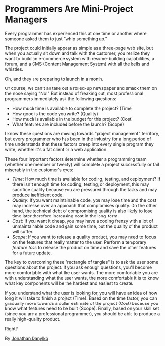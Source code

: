 # Programmers Are Mini-Project Managers

Every programmer has experienced this at one time or another where someone asked them to just "whip something up."

The project could initially appear as simple as a three-page web site, but when you actually sit down and talk with the customer, you realize they want to build an e-commerce system with resume-building capabilities, a forum, and a CMS (Content Management System) with all the bells and whistles.

Oh, and they are preparing to launch in a month.

Of course, we can't all take out a rolled-up newspaper and smack them on the nose saying "No!" But instead of freaking out, most professional programmers immediately ask the following questions:

* How much time is available to complete the project? (Time)
* How good is the code you write? (Quality)
* How much is available in the budget for this project? (Cost)
* What features are included before the launch? (Scope)

I know these questions are moving towards "project management" territory, but every programmer who has been in the industry for a long period of time understands that these factors creep into every single program they write, whether it's a fat client or a web application.

These four important factors determine whether a programming team (whether one member or twenty) will complete a project successfully or fail miserably in the customer's eyes:

* _Time_: How much time is available for coding, testing, and deployment? If there isn't enough time for coding, testing, or deployment, this may sacrifice quality because you are pressured through the tasks and may produce inefficient code.
* _Quality_: If you want maintainable code, you may lose time and the cost may increase over an approach that compromises quality. On the other hand, the technical debt of compromising quality is also likely to lose time later therefore increasing cost in the long-term.
* _Cost_: If you want it cheap, you may have a coding frenzy with a lot of unmaintainable code and gain some time, but the quality of the product will suffer.
* _Scope_: If you want to release a quality product, you may need to focus on the features that really matter to the user. Perform a temporary _feature toss_ to release the product on time and save the other features for a future update.

The key to overcoming these "rectangle of tangles" is to ask the user some questions about the project. If you ask enough questions, you'll become more comfortable with what the user wants. The more comfortable you are with understanding what the user wants, the more comfortable it is to know what key components will be the hardest and easiest to create.

If you understand what the user is looking for, you will have an idea of how long it will take to finish a project (Time). Based on the time factor, you can gradually move towards a dollar estimate of the project (Cost) because you know what features need to be built (Scope). Finally, based on your skill set (since you are a professional programmer), you should be able to produce a really high-quality product.

Right?

By [Jonathan Danylko](http://programmer.97things.oreilly.com/wiki/index.php/Jonathan_Danylko)
